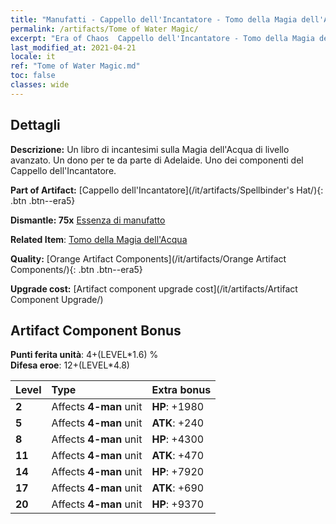 ```yaml
---
title: "Manufatti - Cappello dell'Incantatore - Tomo della Magia dell'Acqua"
permalink: /artifacts/Tome of Water Magic/
excerpt: "Era of Chaos  Cappello dell'Incantatore - Tomo della Magia dell'Acqua. Un libro di incantesimi sulla Magia dell'Acqua di livello avanzato. Un dono per te da parte di Adelaide. Uno dei componenti del Cappello dell'Incantatore."
last_modified_at: 2021-04-21
locale: it
ref: "Tome of Water Magic.md"
toc: false
classes: wide
---
```




## Dettagli

 **Descrizione:** Un libro di incantesimi sulla Magia dell'Acqua di livello avanzato. Un dono per te da parte di Adelaide. Uno dei componenti del Cappello dell'Incantatore.

 **Part of Artifact:** [Cappello dell'Incantatore](/it/artifacts/Spellbinder's Hat/){: .btn .btn--era5}

 **Dismantle: 75x** [Essenza di manufatto](/it/Items/con_905/)

 **Related Item**: [Tomo della Magia dell'Acqua](/it/Items/art_179/)

 **Quality:** [Orange Artifact Components](/it/artifacts/Orange Artifact Components/){: .btn .btn--era5}

 **Upgrade cost:** [Artifact component upgrade cost](/it/artifacts/Artifact Component Upgrade/)

## Artifact Component Bonus

  **Punti ferita unità**: 4+(LEVEL\*1.6) %<br/>**Difesa eroe**: 12+(LEVEL\*4.8)

  |  Level  | Type |    Extra bonus  | 
  |:--------|:-----|:----------------| 
  | **2** | Affects **4-man** unit | **HP**: +1980 | 
  | **5** | Affects **4-man** unit | **ATK**: +240 | 
  | **8** | Affects **4-man** unit | **HP**: +4300 | 
  | **11** | Affects **4-man** unit | **ATK**: +470 | 
  | **14** | Affects **4-man** unit | **HP**: +7920 | 
  | **17** | Affects **4-man** unit | **ATK**: +690 | 
  | **20** | Affects **4-man** unit | **HP**: +9370 | 
